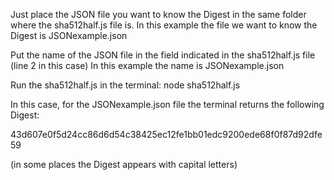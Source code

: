 Just place the JSON file you want to know the Digest in  the same folder where the sha512half.js file is. 
In this example the file we want to know the Digest is JSONexample.json

Put the name of the JSON file in the field indicated in the sha512half.js file (line 2 in this case)
In this example the name is JSONexample.json

Run the sha512half.js in the terminal: node sha512half.js 

In this case, for the JSONexample.json file the terminal returns the following Digest:

43d607e0f5d24cc86d6d54c38425ec12fe1bb01edc9200ede68f0f87d92dfe59

(in some places the Digest appears with capital letters)


